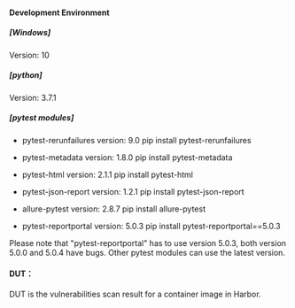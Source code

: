 ####  Development Environment
##### [Windows]
Version: 10

##### [python]
Version: 3.7.1

##### [pytest modules]
- pytest-rerunfailures version: 9.0
  pip install pytest-rerunfailures
  
- pytest-metadata version: 1.8.0
  pip install pytest-metadata
  
- pytest-html version: 2.1.1
  pip install pytest-html

- pytest-json-report version: 1.2.1
  pip install pytest-json-report

- allure-pytest version: 2.8.7
  pip install allure-pytest

- pytest-reportportal version: 5.0.3
  pip install pytest-reportportal==5.0.3

Please note that "pytest-reportportal" has to use version 5.0.3, both version 5.0.0 and 5.0.4 have bugs.
Other pytest modules can use the latest version.

####  DUT：
DUT is the vulnerabilities scan result for a container image in Harbor.




